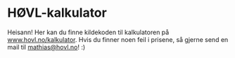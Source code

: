 # HØVL-kalkulator
Heisann! Her kan du finne kildekoden til kalkulatoren på www.hovl.no/kalkulator. Hvis du finner noen feil i prisene, så gjerne send en mail til mathias@hovl.no! :)
